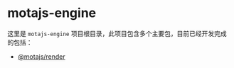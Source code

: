 # motajs-engine

这里是 `motajs-engine` 项目根目录，此项目包含多个主要包，目前已经开发完成的包括：

-   [@motajs/render](https://motajs.github.io/motajs-engine/guide/motajs-render)
